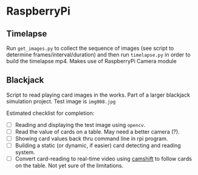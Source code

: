 # RaspberryPi


## Timelapse

Run `get_images.py` to collect the sequence of images (see script to determine frames/interval/duration) and then run `timelapse.py` in order to build the timelapse mp4. Makes use of RaspberryPi Camera module


## Blackjack

Script to read playing card images in the works. Part of a larger blackjack simulation project. Test image is `img008.jpg`

Estimated checklist for completion:

- [ ] Reading and displaying the test image using `opencv`.
- [ ] Read the value of cards on a table. May need a better camera (?).
- [ ] Showing card values back thru command line in rpi program.
- [ ] Building a static (or dynamic, if easier) card detecting and reading system.
- [ ] Convert card-reading to real-time video using [camshift](https://opencv-python-tutroals.readthedocs.io/en/latest/py_tutorials/py_video/py_meanshift/py_meanshift.html#meanshift) to follow cards on the table. Not yet sure of the limitations.
